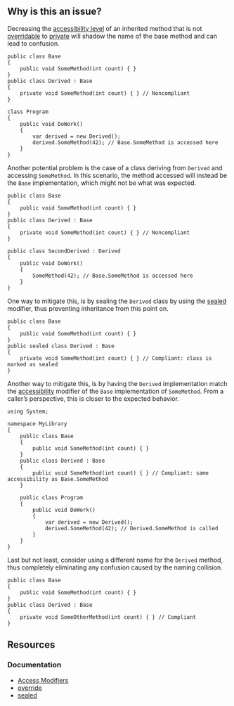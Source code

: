 ## Why is this an issue?

Decreasing the [accessibility
level](https://learn.microsoft.com/en-us/dotnet/csharp/programming-guide/classes-and-structs/access-modifiers) of an inherited method that is not [overridable](https://learn.microsoft.com/en-us/dotnet/csharp/language-reference/keywords/override) to [private](https://learn.microsoft.com/en-us/dotnet/csharp/language-reference/keywords/private) will shadow the name of the base method and can
lead to confusion.

    public class Base
    {
        public void SomeMethod(int count) { }
    }
    public class Derived : Base
    {
        private void SomeMethod(int count) { } // Noncompliant
    }
    
    class Program
    {
        public void DoWork()
        {
            var derived = new Derived();
            derived.SomeMethod(42); // Base.SomeMethod is accessed here
        }
    }

Another potential problem is the case of a class deriving from `Derived` and accessing `SomeMethod`. In this scenario, the
method accessed will instead be the `Base` implementation, which might not be what was expected.

    public class Base
    {
        public void SomeMethod(int count) { }
    }
    public class Derived : Base
    {
        private void SomeMethod(int count) { } // Noncompliant
    }
    
    public class SecondDerived : Derived
    {
        public void DoWork()
        {
            SomeMethod(42); // Base.SomeMethod is accessed here
        }
    }

One way to mitigate this, is by sealing the `Derived` class by using the [sealed](https://learn.microsoft.com/en-us/dotnet/csharp/language-reference/keywords/sealed) modifier, thus preventing inheritance from this
point on.

    public class Base
    {
        public void SomeMethod(int count) { }
    }
    public sealed class Derived : Base
    {
        private void SomeMethod(int count) { } // Compliant: class is marked as sealed
    }

Another way to mitigate this, is by having the `Derived` implementation match the [accessibility](https://learn.microsoft.com/en-us/dotnet/csharp/programming-guide/classes-and-structs/access-modifiers) modifier of the
`Base` implementation of `SomeMethod`. From a caller’s perspective, this is closer to the expected behavior.

    using System;
    
    namespace MyLibrary
    {
        public class Base
        {
            public void SomeMethod(int count) { }
        }
        public class Derived : Base
        {
            public void SomeMethod(int count) { } // Compliant: same accessibility as Base.SomeMethod
        }
    
        public class Program
        {
            public void DoWork()
            {
                var derived = new Derived();
                derived.SomeMethod(42); // Derived.SomeMethod is called
            }
        }
    }

Last but not least, consider using a different name for the `Derived` method, thus completely eliminating any confusion caused by the
naming collision.

    public class Base
    {
        public void SomeMethod(int count) { }
    }
    public class Derived : Base
    {
        private void SomeOtherMethod(int count) { } // Compliant
    }

## Resources

### Documentation

-   [Access Modifiers](https://learn.microsoft.com/en-us/dotnet/csharp/programming-guide/classes-and-structs/access-modifiers)
-   [override](https://learn.microsoft.com/en-us/dotnet/csharp/language-reference/keywords/override)
-   [sealed](https://learn.microsoft.com/en-us/dotnet/csharp/language-reference/keywords/sealed)